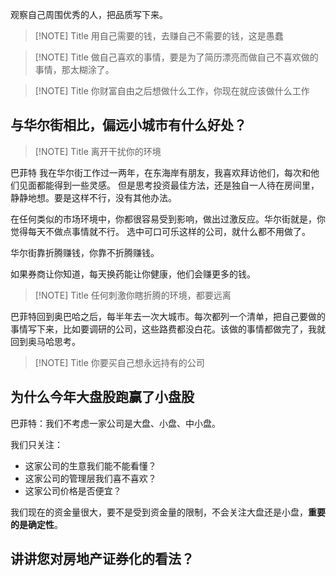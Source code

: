 
观察自己周围优秀的人，把品质写下来。


> [!NOTE] Title
> 用自己需要的钱，去赚自己不需要的钱，这是愚蠢


> [!NOTE] Title
> 做自己喜欢的事情，要是为了简历漂亮而做自己不喜欢做的事情，那太糊涂了。


> [!NOTE] Title
> 你财富自由之后想做什么工作，你现在就应该做什么工作


## 与华尔街相比，偏远小城市有什么好处？


> [!NOTE] Title
> 离开干扰你的环境


巴菲特
我在华尔街工作过一两年，在东海岸有朋友，我喜欢拜访他们，每次和他们见面都能得到一些灵感。
但是思考投资最佳方法，还是独自一人待在房间里，静静地想。要是这样不行，没有其他办法。

在任何类似的市场环境中，你都很容易受到影响，做出过激反应。华尔街就是，你觉得每天不做点事情就不行。
选中可口可乐这样的公司，就什么都不用做了。

华尔街靠折腾赚钱，你靠不折腾赚钱。

如果券商让你知道，每天换药能让你健康，他们会赚更多的钱。


> [!NOTE] Title
> 任何刺激你瞎折腾的环境，都要远离

巴菲特回到奥巴哈之后，每半年去一次大城市。每次都列一个清单，把自己要做的事情写下来，比如要调研的公司，这些路费都没白花。该做的事情都做完了，我就回到奥马哈思考。




> [!NOTE] Title
> 你要买自己想永远持有的公司


## 为什么今年大盘股跑赢了小盘股

巴菲特：我们不考虑一家公司是大盘、小盘、中小盘。

我们只关注：
- 这家公司的生意我们能不能看懂？
- 这家公司的管理层我们喜不喜欢？
- 这家公司价格是否便宜？

我们现在的资金量很大，要不是受到资金量的限制，不会关注大盘还是小盘，**重要的是确定性**。

## 讲讲您对房地产证券化的看法？

